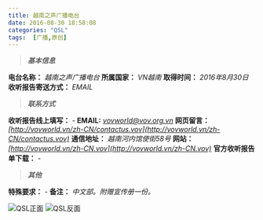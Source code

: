 ```yaml
---
title: 越南之声广播电台
date: 2016-08-30 18:58:08
categories: "QSL"
tags:  [广播,原创]
---
```

> ***基本信息***

**电台名称：** *越南之声广播电台*
**所属国家：** *VN越南*
**取得时间：** *2016年8月30日*
**收听报告寄送方式：** *EMAIL*

<!--more-->

> ***联系方式***

**收听报告线上填写：** *-*
**EMAIL:** *[vovworld@vov.org.vn](mailto:vovworld@vov.org.vn)*
**网页留言：** *[http://vovworld.vn/zh-CN/contactus.vov](http://vovworld.vn/zh-CN/contactus.vov)*
**通信地址：** *越南河内馆使街58号*
**网站：** *[http://vovworld.vn/zh-CN.vov](http://vovworld.vn/zh-CN.vov)*
**官方收听报告单下载：** *-*

> ***其他***

**特殊要求：** *-*
**备注：** *中文部。附赠宣传册一份。*

![QSL正面](https://c.ibcl.us/QSL-VOV5_20160830/1.jpg "QSL正面")
![QSL反面](https://c.ibcl.us/QSL-VOV5_20160830/2.jpg "QSL反面")